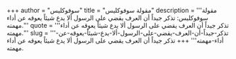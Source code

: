 +++
author = "سوفوكليس"
title = "مقولة سوفوكليس"
description = '''مقولة سوفوكليس: تذكر جيداً أن العرف يقضي على الرسول ألا يدع شيئاً يعوقه عن أداء مهمته.'''
quote = '''تذكر جيداً أن العرف يقضي على الرسول ألا يدع شيئاً يعوقه عن أداء مهمته.'''
slug = '''تذكر-جيداً-أن-العرف-يقضي-على-الرسول-ألا-يدع-شيئاً-يعوقه-عن-أداء-مهمته'''
+++
تذكر جيداً أن العرف يقضي على الرسول ألا يدع شيئاً يعوقه عن أداء مهمته.

